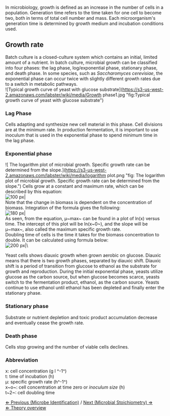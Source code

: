In microbiology, growth is defined as an increase in the number of cells
in a population. Generation time refers to the time taken for one cell
to become two, both in terms of total cell number and mass. Each
microorganism's generation time is determined by growth medium and
incubation conditions used.

Growth rate
-----------

Batch culture is a closed-culture system which contains an initial,
limited amount of a nutrient. In batch culture, microbial growth can be
classified into four phases: the lag phase, log/exponential phase,
stationary phase, and death phase. In some species, such as
*Saccharomyces cerevisiae*, the exponential phase can occur twice with
slightly different growth rates due to a switch in metabolic pathways.\
![Typical growth curve of yeast with glucose substrate](https://s3-us-west-2.amazonaws.com/labster/wiki/media/Growth phase1.jpg "fig:Typical growth curve of yeast with glucose substrate")

### Lag Phase

Cells adapting and synthesize new cell material in this phase. Cell
divisions are at the minimum rate. In production fermentation, it is
important to use inoculum that is used in the exponential phase to spend
minimum time in the lag phase.

### Exponential phase

![ The logarithm plot of microbial growth. Specific growth rate can be determined from the slope.](https://s3-us-west-2.amazonaws.com/labster/wiki/media/logarithm plot.png "fig: The logarithm plot of microbial growth. Specific growth rate can be determined from the slope.")
Cells grow at a constant and maximum rate, which can be described by
this equation:\
![100 px|](https://s3-us-west-2.amazonaws.com/labster/wiki/media/Diff_equation.jpg "fig:100 px|")\
Note that the change in biomass is dependent on the concentration of
biomass. Integration of the formula gives the following:\
![180 px|](https://s3-us-west-2.amazonaws.com/labster/wiki/media/Growth_equation.jpg "fig:180 px|")\
As seen, from the equation, μ~max~ can be found in a plot of ln(x)
versus time. The intercept of this plot will be ln(x~0~), and the slope
will be μ~max~, also called the maximum specific growth rate.\
 Doubling time of cells is the time it takes for the biomass
concentration to double. It can be calculated using formula below:\
![200 px|](https://s3-us-west-2.amazonaws.com/labster/wiki/media/Double_equation.jpg "fig:200 px|")\

Yeast cells shows diauxic growth when grown aerobic on glucose. Diauxic
means that there is two growth phases, separated by diauxic shift.
Diauxic shift is a period of transition from glucose to ethanol as the
substrate for growth and reproduction. During the initial exponential
phase, yeasts utilize glucose as the carbon source, but when glucose
becomes scarce, yeasts switch to the fermentation product, ethanol, as
the carbon source. Yeasts continue to use ethanol until ethanol has been
depleted and finally enter the stationary phase.

### Stationary phase

Substrate or nutrient depletion and toxic product accumulation decrease
and eventually cease the growth rate.

### Death phase

Cells stop growing and the number of viable cells declines.

### Abbreviation

x: cell concentration (g l ^-1^)\
t: time of incubation (h)\
μ: specific growth rate (h^-1^)\
x~o~: cell concentration at time zero or *inoculum size* (h)\
t~2~: cell doubling time

[⇐ Previous (Microbe Identification)](/wiki/Microbe_Identification "wikilink")
/ [Next (Microbial Stoichiometry)
⇒](/wiki/Microbial_Stoichiometry "wikilink")\
 [⇐ Theory overview](/wiki/Fermentation_Case "wikilink")

